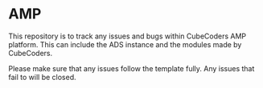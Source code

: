 # AMP
This repository is to track any issues and bugs within CubeCoders AMP platform. This can include the ADS instance and the modules made by CubeCoders. 

Please make sure that any issues follow the template fully. Any issues that fail to will be closed.
